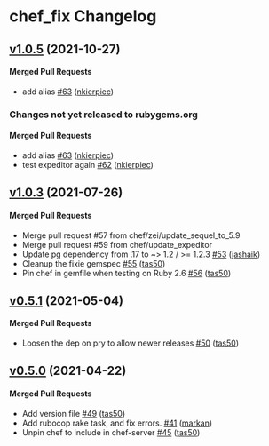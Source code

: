 # chef_fix Changelog

<!-- latest_release 1.0.5 -->
## [v1.0.5](https://github.com/chef/fixie/tree/v1.0.5) (2021-10-27)

#### Merged Pull Requests
- add alias [#63](https://github.com/chef/fixie/pull/63) ([nkierpiec](https://github.com/nkierpiec))
<!-- latest_release -->

<!-- release_rollup since=1.0.3 -->
### Changes not yet released to rubygems.org

#### Merged Pull Requests
- add alias [#63](https://github.com/chef/fixie/pull/63) ([nkierpiec](https://github.com/nkierpiec)) <!-- 1.0.5 -->
- test expeditor again [#62](https://github.com/chef/fixie/pull/62) ([nkierpiec](https://github.com/nkierpiec)) <!-- 1.0.4 -->
<!-- release_rollup -->

<!-- latest_stable_release -->
## [v1.0.3](https://github.com/chef/fixie/tree/v1.0.3) (2021-07-26)

#### Merged Pull Requests
- Merge pull request #57 from chef/zei/update_sequel_to_5.9 
- Merge pull request #59 from chef/update_expeditor 
- Update pg dependency from .17 to ~&gt; 1.2 / &gt;= 1.2.3 [#53](https://github.com/chef/fixie/pull/53) ([jashaik](https://github.com/jashaik))
- Cleanup the fixie gemspec [#55](https://github.com/chef/fixie/pull/55) ([tas50](https://github.com/tas50))
- Pin chef in gemfile when testing on Ruby 2.6 [#56](https://github.com/chef/fixie/pull/56) ([tas50](https://github.com/tas50))
<!-- latest_stable_release -->

## [v0.5.1](https://github.com/chef/fixie/tree/v0.5.1) (2021-05-04)

#### Merged Pull Requests
- Loosen the dep on pry to allow newer releases [#50](https://github.com/chef/fixie/pull/50) ([tas50](https://github.com/tas50))

## [v0.5.0](https://github.com/chef/fixie/tree/v0.5.0) (2021-04-22)

#### Merged Pull Requests
- Add version file [#49](https://github.com/chef/fixie/pull/49) ([tas50](https://github.com/tas50))
- Add rubocop rake task, and fix errors. [#41](https://github.com/chef/fixie/pull/41) ([markan](https://github.com/markan))
- Unpin chef to include in chef-server [#45](https://github.com/chef/fixie/pull/45) ([tas50](https://github.com/tas50))